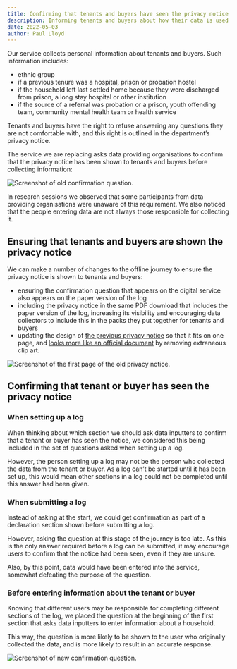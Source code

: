 ```yaml
---
title: Confirming that tenants and buyers have seen the privacy notice
description: Informing tenants and buyers about how their data is used, and ensuring data providing organisations correctly record that the privacy notice was shown.
date: 2022-05-03
author: Paul Lloyd
---
```


Our service collects personal information about tenants and buyers. Such information includes:

* ethnic group
* if a previous tenure was a hospital, prison or probation hostel
* if the household left last settled home because they were discharged from prison, a long stay hospital or other institution
* if the source of a referral was probation or a prison, youth offending team, community mental health team or health service

Tenants and buyers have the right to refuse answering any questions they are not comfortable with, and this right is outlined in the department’s privacy notice.

The service we are replacing asks data providing organisations to confirm that the privacy notice has been shown to tenants and buyers before collecting information:

![Screenshot of old confirmation question.](confirmation-before.png "The confirmation question on the current CORE service.")

In research sessions we observed that some participants from data providing organisations were unaware of this requirement. We also noticed that the people entering data are not always those responsible for collecting it.

## Ensuring that tenants and buyers are shown the privacy notice

We can make a number of changes to the offline journey to ensure the privacy notice is shown to tenants and buyers:

* ensuring the confirmation question that appears on the digital service also appears on the paper version of the log
* including the privacy notice in the same PDF download that includes the paper version of the log, increasing its visibility and encouraging data collectors to include this in the packs they put together for tenants and buyers
* updating the design of [the previous privacy notice](/privacy-notice/privacy-notice-before.pdf) so that it fits on one page, and [looks more like an official document](/privacy-notice/privacy-notice-after.pdf) by removing extraneous clip art.

![Screenshot of the first page of the old privacy notice.](privacy-notice-design.png "First page of the old privacy notice, and the new one-page privacy notice.")

## Confirming that tenant or buyer has seen the privacy notice

### When setting up a log

When thinking about which section we should ask data inputters to confirm that a tenant or buyer has seen the notice, we considered this being included in the set of questions asked when setting up a log.

However, the person setting up a log may not be the person who collected the data from the tenant or buyer. As a log can’t be started until it has been set up, this would mean other sections in a log could not be completed until this answer had been given.

### When submitting a log

Instead of asking at the start, we could get confirmation as part of a declaration section shown before submitting a log.

However, asking the question at this stage of the journey is too late. As this is the only answer required before a log can be submitted, it may encourage users to confirm that the notice had been seen, even if they are unsure.

Also, by this point, data would have been entered into the service, somewhat defeating the purpose of the question.

### Before entering information about the tenant or buyer

Knowing that different users may be responsible for completing different sections of the log, we placed the question at the beginning of the first section that asks data inputters to enter information about a household.

This way, the question is more likely to be shown to the user who originally collected the data, and is more likely to result in an accurate response.

![Screenshot of new confirmation question.](confirmation-after.png "Privacy notice question shown at the start of the ‘About the household’ section.")
